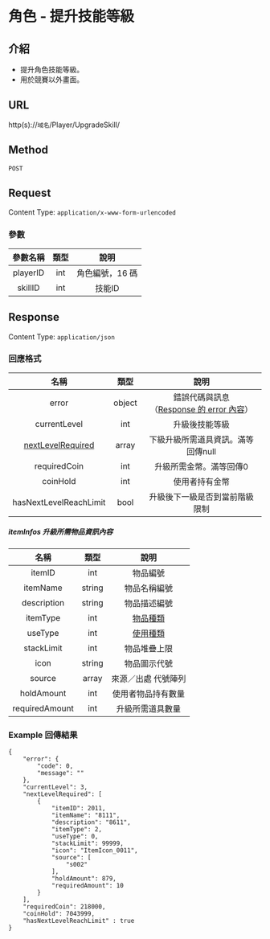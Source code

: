 # 角色 - 提升技能等級

## 介紹

- 提升角色技能等級。
- 用於競賽以外畫面。

## URL

http(s)://`域名`/Player/UpgradeSkill/

## Method

`POST`

## Request

Content Type: `application/x-www-form-urlencoded`

### 參數

| 參數名稱 | 類型 | 說明 |
|:-:|:-:|:-:|
| playerID | int | 角色編號，16 碼 |
| skillID | int | 技能ID |

## Response

Content Type: `application/json`

### 回應格式

| 名稱 | 類型 | 說明 |
|:-:|:-:|:-:|
| error | object | 錯誤代碼與訊息<br>（[Response 的 error 內容](../response.md#error)） |
| currentLevel | int | 升級後技能等級 |
| [nextLevelRequired](#nextLevelRequired) | array | 下級升級所需道具資訊。滿等回傳null |
| requiredCoin | int | 升級所需金幣。滿等回傳0 |
| coinHold | int | 使用者持有金幣 |
| hasNextLevelReachLimit | bool | 升級後下一級是否到當前階級限制 |

##### <span id="nextLevelRequired">itemInfos 升級所需物品資訊內容</span>

| 名稱 | 類型 | 說明 |
|:-:|:-:|:-:|
| itemID | int | 物品編號 |
| itemName | string | 物品名稱編號 |
| description | string | 物品描述編號 |
| itemType | int | [物品種類](../codes/item.md#itemType) |
| useType | int | [使用種類](../codes/item.md#useType) |
| stackLimit | int | 物品堆疊上限 |
| icon | string | 物品圖示代號 |
| source | array | 來源／出處 代號陣列 |
| holdAmount | int | 使用者物品持有數量 |
| requiredAmount | int | 升級所需道具數量 |


### Example 回傳結果
    {
        "error": {
            "code": 0,
            "message": ""
        },
        "currentLevel": 3,
        "nextLevelRequired": [
            {
                "itemID": 2011,
                "itemName": "8111",
                "description": "8611",
                "itemType": 2,
                "useType": 0,
                "stackLimit": 99999,
                "icon": "ItemIcon_0011",
                "source": [
                    "s002"
                ],
                "holdAmount": 879,
                "requiredAmount": 10
            }
        ],
        "requiredCoin": 218000,
        "coinHold": 7043999,
        "hasNextLevelReachLimit" : true
    }